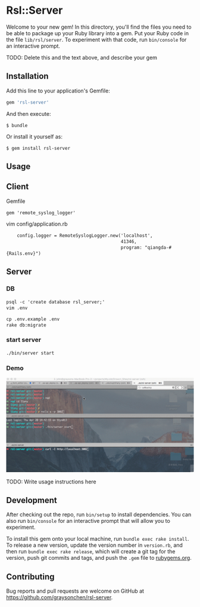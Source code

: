 # Rsl::Server

Welcome to your new gem! In this directory, you'll find the files you need to be able to package up your Ruby library into a gem. Put your Ruby code in the file `lib/rsl/server`. To experiment with that code, run `bin/console` for an interactive prompt.

TODO: Delete this and the text above, and describe your gem

## Installation

Add this line to your application's Gemfile:

```ruby
gem 'rsl-server'
```

And then execute:

    $ bundle

Or install it yourself as:

    $ gem install rsl-server

## Usage

## Client

Gemfile

```
gem 'remote_syslog_logger'

```

vim config/application.rb

```
    config.logger = RemoteSyslogLogger.new('localhost',
                                           41346,
                                           program: "qiangda-#{Rails.env}")

```

## Server

### DB

```
psql -c 'create database rsl_server;'
vim .env

```

```
cp .env.example .env
rake db:migrate
```

### start server
```
./bin/server start
```

### Demo

![Server Demo](doc/FwVNGBoKKG.gif)

TODO: Write usage instructions here

## Development

After checking out the repo, run `bin/setup` to install dependencies. You can also run `bin/console` for an interactive prompt that will allow you to experiment.

To install this gem onto your local machine, run `bundle exec rake install`. To release a new version, update the version number in `version.rb`, and then run `bundle exec rake release`, which will create a git tag for the version, push git commits and tags, and push the `.gem` file to [rubygems.org](https://rubygems.org).

## Contributing

Bug reports and pull requests are welcome on GitHub at https://github.com/graysonchen/rsl-server.

